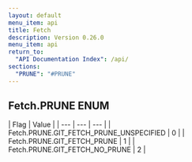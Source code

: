 ```yaml
---
layout: default
menu_item: api
title: Fetch
description: Version 0.26.0
menu_item: api
return_to:
  "API Documentation Index": /api/
sections:
  "PRUNE": "#PRUNE"
---
```


## <a name="PRUNE"></a><span>Fetch.</span>PRUNE <span class="tags"><span class="enum">ENUM</span></span>

| Flag | Value |
| --- | --- | --- |
| <span>Fetch.PRUNE.</span>GIT_FETCH_PRUNE_UNSPECIFIED | 0 |
| <span>Fetch.PRUNE.</span>GIT_FETCH_PRUNE | 1 |
| <span>Fetch.PRUNE.</span>GIT_FETCH_NO_PRUNE | 2 |

